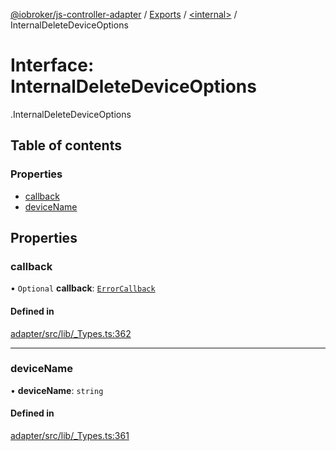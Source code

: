 [@iobroker/js-controller-adapter](../README.md) / [Exports](../modules.md) / [<internal\>](../modules/internal_.md) / InternalDeleteDeviceOptions

# Interface: InternalDeleteDeviceOptions

[<internal>](../modules/internal_.md).InternalDeleteDeviceOptions

## Table of contents

### Properties

- [callback](internal_.InternalDeleteDeviceOptions.md#callback)
- [deviceName](internal_.InternalDeleteDeviceOptions.md#devicename)

## Properties

### callback

• `Optional` **callback**: [`ErrorCallback`](../modules/internal_.md#errorcallback)

#### Defined in

[adapter/src/lib/_Types.ts:362](https://github.com/ioBroker/ioBroker.js-controller/blob/7dd079e8/packages/adapter/src/lib/_Types.ts#L362)

___

### deviceName

• **deviceName**: `string`

#### Defined in

[adapter/src/lib/_Types.ts:361](https://github.com/ioBroker/ioBroker.js-controller/blob/7dd079e8/packages/adapter/src/lib/_Types.ts#L361)
